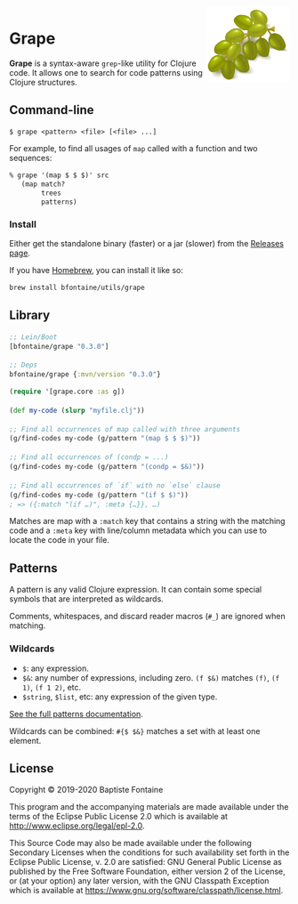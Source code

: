 <img align="right" width="150" src="./doc/grapes.png"/>

# Grape
**Grape** is a syntax-aware `grep`-like utility for Clojure code. It allows one to search for code
patterns using Clojure structures.

## Command-line
```
$ grape <pattern> <file> [<file> ...]
```

For example, to find all usages of `map` called with a function and two sequences:

```
% grape '(map $ $ $)' src
   (map match?
        trees
        patterns)
```

### Install
Either get the standalone binary (faster) or a jar (slower) from the [Releases page][releases].

[releases]: https://github.com/bfontaine/grape/releases


If you have [Homebrew](https://brew.sh), you can install it like so:
```bash
brew install bfontaine/utils/grape
```

## Library

```clojure
;; Lein/Boot
[bfontaine/grape "0.3.0"]

;; Deps
bfontaine/grape {:mvn/version "0.3.0"}
```


```clojure
(require '[grape.core :as g])

(def my-code (slurp "myfile.clj"))

;; Find all occurrences of map called with three arguments
(g/find-codes my-code (g/pattern "(map $ $ $)"))

;; Find all occurrences of (condp = ...)
(g/find-codes my-code (g/pattern "(condp = $&)"))

;; Find all occurrences of `if` with no `else` clause
(g/find-codes my-code (g/pattern "(if $ $)"))
; => ({:match "(if …)", :meta {…}}, …)
```

Matches are map with a `:match` key that contains a string with the matching
code and a `:meta` key with line/column metadata which you can use to locate
the code in your file.

## Patterns
A pattern is any valid Clojure expression. It can contain some special symbols
that are interpreted as wildcards.

Comments, whitespaces, and discard reader macros (`#_`) are ignored when
matching.

### Wildcards
* `$`: any expression.
* `$&`: any number of expressions, including zero. `(f $&)` matches `(f)`,
  `(f 1)`, `(f 1 2)`, etc.
* `$string`, `$list`, etc: any expression of the given type.

[See the full patterns documentation](./doc/Patterns.md).

Wildcards can be combined: `#{$ $&}` matches a set with at least one element.

[parcera]: https://github.com/carocad/parcera#parcera

## License

Copyright © 2019-2020 Baptiste Fontaine

This program and the accompanying materials are made available under the terms
of the Eclipse Public License 2.0 which is available at
http://www.eclipse.org/legal/epl-2.0.

This Source Code may also be made available under the following Secondary
Licenses when the conditions for such availability set forth in the Eclipse
Public License, v. 2.0 are satisfied: GNU General Public License as published
by the Free Software Foundation, either version 2 of the License, or (at your
option) any later version, with the GNU Classpath Exception which is available
at https://www.gnu.org/software/classpath/license.html.